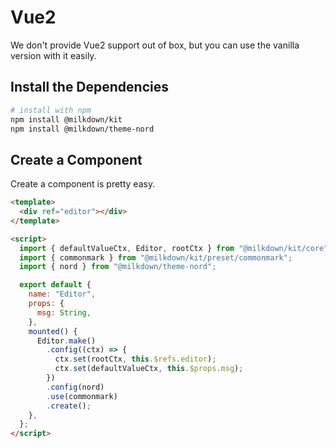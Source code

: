 # Vue2

We don't provide Vue2 support out of box, but you can use the vanilla version with it easily.

## Install the Dependencies

```bash
# install with npm
npm install @milkdown/kit
npm install @milkdown/theme-nord
```

## Create a Component

Create a component is pretty easy.

```html
<template>
  <div ref="editor"></div>
</template>

<script>
  import { defaultValueCtx, Editor, rootCtx } from "@milkdown/kit/core";
  import { commonmark } from "@milkdown/kit/preset/commonmark";
  import { nord } from "@milkdown/theme-nord";

  export default {
    name: "Editor",
    props: {
      msg: String,
    },
    mounted() {
      Editor.make()
        .config((ctx) => {
          ctx.set(rootCtx, this.$refs.editor);
          ctx.set(defaultValueCtx, this.$props.msg);
        })
        .config(nord)
        .use(commonmark)
        .create();
    },
  };
</script>
```
